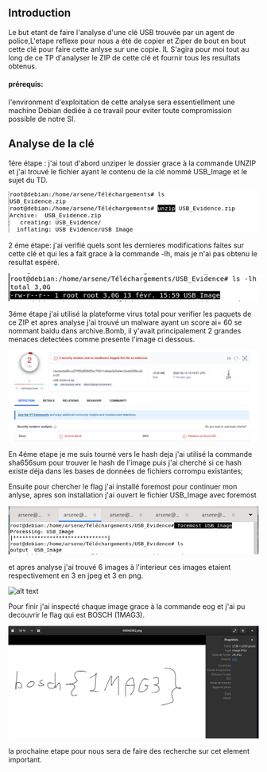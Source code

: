  ## Introduction
Le but etant de faire l'analyse d'une clé USB trouvée par un agent de police,L'etape reflexe pour nous a été de copier et Ziper de bout en bout cette clé pour faire cette anlyse sur une copie. IL S'agira pour moi tout au long de ce TP d'analyser le ZIP de cette clé et fournir tous les resultats obtenus.
 
#### prérequis:
l'environment d'exploitation de cette analyse sera essentiellment une machine Debian dediée à ce travail pour eviter toute compromission possible de notre SI.       

## Analyse de la clé
                                                   
1ére étape : j'ai tout d'abord unziper le dossier grace à la commande UNZIP et j'ai trouvé le fichier ayant le contenu de la clé nommé USB_Image et le sujet du TD.


![alt text](https://github.com/Arsenef-official/FORENSIC_TP_FOTSA_MICHEE/blob/master/TP01/img/unzipp.png "Logo Title Text 1")


2 éme étape: j'ai verifié quels sont les dernieres modifications faites sur cette clé et qui les a fait grace à la commande -lh, mais je n'ai pas obtenu le resultat espéré.

![alt text](https://github.com/Arsenef-official/FORENSIC_TP_FOTSA_MICHEE/blob/master/TP01/img/ls%20-lh.png "Logo Title Text 1")


3éme étape j'ai utilisé la plateforme virus total pour verifier les paquets de ce ZIP et apres analyse j'ai trouvé un malware ayant un score ai= 60 se nommant baidu dans archive.Bomb, il y'avait principalement 2 grandes menaces detectées comme presente l'image ci dessous.

![alt text](https://github.com/Arsenef-official/FORENSIC_TP_FOTSA_MICHEE/blob/master/TP01/img/capture1.png "Logo Title Text 1")

En 4éme etape je me suis tourné vers le hash deja j'ai utilisé la commande sha656sum pour trouver le hash de l'image puis j'ai cherché si ce hash existe déja dans les bases de données de fichiers corrompu existantes;


Ensuite pour chercher le flag j'ai installé foremost pour continuer mon anlyse, apres son installation j'ai ouvert le fichier USB_Image avec foremost 

![alt text](https://github.com/Arsenef-official/FORENSIC_TP_FOTSA_MICHEE/blob/master/TP01/img/foremost.png "Logo Title Text 1")


et apres analyse j'ai trouvé 6 images à l'interieur ces images etaient respectivement en 3 en jpeg et 3 en png.

![alt text](https://github.com/Arsenef-official/FORENSIC_TP_FOTSA_MICHEE/blob/master/TP01/img/Capture%20d'%C3%A9cran_20230214_100557.png "Logo Title Text 1")

Pour finir j'ai inspecté chaque image grace à la commande eog et j'ai pu decouvrir le flag qui est BOSCH (1MAG3).

![alt text]( https://github.com/Arsenef-official/FORENSIC_TP_FOTSA_MICHEE/blob/master/TP01/img/Capture%20d%E2%80%99%C3%A9cran%202023-02-13%20205455.png "Logo Title Text 1")

la prochaine etape pour nous sera de faire des recherche sur cet element important.
